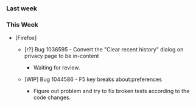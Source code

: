 ### Last week

### This Week

* [Firefox]
  - [r?] Bug 1036595 - Convert the "Clear recent history" dialog on privacy page to be in-content
    * Waiting for review.

  - [WIP] Bug 1044586 - F5 key breaks about:preferences
    * Figure out problem and try to fix broken tests according to the code changes.
